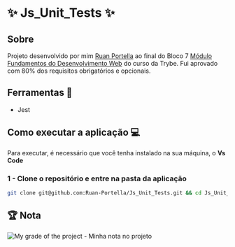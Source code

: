 # :sparkles: Js_Unit_Tests :sparkles:

## Sobre 

Projeto desenvolvido por mim [Ruan Portella](https://www.linkedin.com/in/ruanportella/) ao final do Bloco 7 [Módulo Fundamentos do Desenvolvimento Web](https://github.com/Ruan-Portella/Trybe_Exercicios/tree/main/fundamentos/secao-07-introducao-a-javascriptes6) do curso da Trybe. Fui aprovado com 80% dos requisitos obrigatórios e opcionais.

## Ferramentas :wrench:

- Jest

## Como executar a aplicação :computer:

Para executar, é necessário que você tenha instalado na sua máquina, o **Vs Code**

### 1 - Clone o repositório e entre na pasta da aplicação

```sh
git clone git@github.com:Ruan-Portella/Js_Unit_Tests.git && cd Js_Unit_Tests
```

## :trophy: Nota

![My grade of the project - Minha nota no projeto](https://i.imgur.com/sIswNZJ.png)
